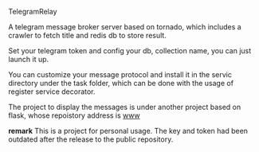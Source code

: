 
TelegramRelay

A telegram message broker server based on tornado, 
which includes a crawler to fetch title and redis db to store result.

Set your telegram token and config your db, collection name, 
you can just launch it up.

You can customize your message protocol and install it in the servic
directory under the task folder, which can be done with the usage of
register service decorator.

The project to display the messages is under another project based on flask, whose 
repoistory address is [www](https://github.com/cjhgo/www)

**remark**
This is a project  for personal usage.
The key and token had been outdated after the release 
to the public repository.